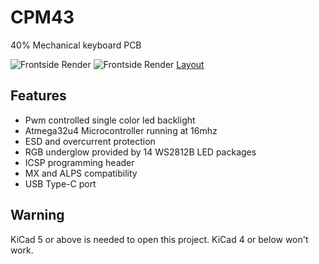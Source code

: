 # CPM43
40% Mechanical keyboard PCB

![Frontside Render](https://raw.githubusercontent.com/Gtrx0/cpm43/master/Renders/Render%20Unpopulated%20Front.png)
![Frontside Render](https://raw.githubusercontent.com/Gtrx0/cpm43/master/Renders/Render%20Populated%20Front.png)
[Layout](http://www.keyboard-layout-editor.com/#/gists/e3d0a9a1f7fb6537a82bb3f0c82ddf35)

## Features
* Pwm controlled single color led backlight
* Atmega32u4 Microcontroller running at 16mhz
* ESD and overcurrent protection
* RGB underglow provided by 14 WS2812B LED packages
* ICSP programming header
* MX and ALPS compatibility
* USB Type-C port

## Warning
KiCad 5 or above is needed to open this project. KiCad 4 or below won't work.

